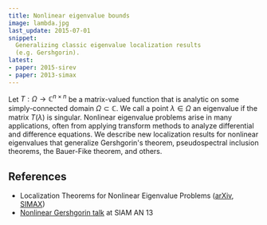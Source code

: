 ```yaml
---
title: Nonlinear eigenvalue bounds
image: lambda.jpg
last_update: 2015-07-01
snippet:
  Generalizing classic eigenvalue localization results
  (e.g. Gershgorin).
latest:
- paper: 2015-sirev
- paper: 2013-simax
---
```


 Let $T : \Omega \rightarrow \mathbb{C}^{n \times n}$ be a matrix-valued
function that is analytic on some simply-connected domain $\Omega
\subset \mathbb{C}$.  We call a point $\lambda \in \Omega$ an eigenvalue if
the matrix $T(\lambda)$ is singular.  Nonlinear eigenvalue problems
arise in many applications, often from applying transform methods to
analyze differential and difference equations.  We describe new
localization results for nonlinear eigenvalues that generalize
Gershgorin's theorem, pseudospectral inclusion theorems, the
Bauer-Fike theorem, and others.

## References

- Localization Theorems for Nonlinear Eigenvalue Problems
  ([arXiv][arxiv], [SIMAX][simax])
- [Nonlinear Gershgorin talk][an13talk] at SIAM AN 13

[arxiv]: http://arxiv.org/abs/1303.4668
[simax]: http://epubs.siam.org/doi/abs/10.1137/130913651
[an13talk]: http://www.cs.cornell.edu/~bindel/present/siam-jul13.pdf
